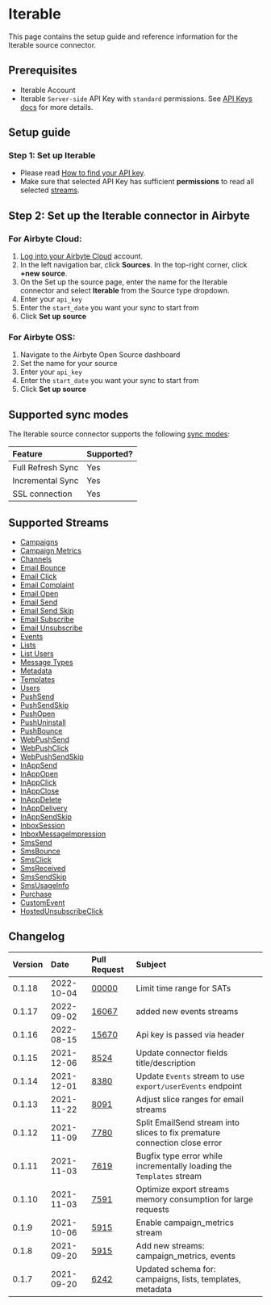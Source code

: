 # Iterable

This page contains the setup guide and reference information for the Iterable source connector.

## Prerequisites

* Iterable Account
* Iterable `Server-side` API Key with `standard` permissions. See [API Keys docs](https://support.iterable.com/hc/en-us/articles/360043464871-API-Keys-) for more details.

## Setup guide
### Step 1: Set up Iterable

* Please read [How to find your API key](https://support.iterable.com/hc/en-us/articles/360043464871-API-Keys-#creating-api-keys).
* Make sure that selected API Key has sufficient **permissions** to read all selected [streams](https://api.iterable.com/api/docs#).

## Step 2: Set up the Iterable connector in Airbyte
### For Airbyte Cloud:

1. [Log into your Airbyte Cloud](https://cloud.airbyte.io/workspaces) account.
2. In the left navigation bar, click **Sources**. In the top-right corner, click **+new source**.
3. On the Set up the source page, enter the name for the Iterable connector and select **Iterable** from the Source type dropdown. 
4. Enter your `api_key`
5. Enter the `start_date` you want your sync to start from
6. Click **Set up source**

### For Airbyte OSS:

1. Navigate to the Airbyte Open Source dashboard
2. Set the name for your source 
3. Enter your `api_key`
4. Enter the `start_date` you want your sync to start from
5. Click **Set up source**

## Supported sync modes

The Iterable source connector supports the following [sync modes](https://docs.airbyte.com/cloud/core-concepts#connection-sync-modes):

| Feature           | Supported? |
| :---------------- | :--------- |
| Full Refresh Sync | Yes        |
| Incremental Sync  | Yes        |
| SSL connection    | Yes        |

## Supported Streams

* [Campaigns](https://api.iterable.com/api/docs#campaigns_campaigns)
* [Campaign Metrics](https://api.iterable.com/api/docs#campaigns_metrics)
* [Channels](https://api.iterable.com/api/docs#channels_channels)
* [Email Bounce](https://api.iterable.com/api/docs#export_exportDataJson)
* [Email Click](https://api.iterable.com/api/docs#export_exportDataJson)
* [Email Complaint](https://api.iterable.com/api/docs#export_exportDataJson)
* [Email Open](https://api.iterable.com/api/docs#export_exportDataJson)
* [Email Send](https://api.iterable.com/api/docs#export_exportDataJson)
* [Email Send Skip](https://api.iterable.com/api/docs#export_exportDataJson)
* [Email Subscribe](https://api.iterable.com/api/docs#export_exportDataJson)
* [Email Unsubscribe](https://api.iterable.com/api/docs#export_exportDataJson)
* [Events](https://api.iterable.com/api/docs#events_User_events)
* [Lists](https://api.iterable.com/api/docs#lists_getLists)
* [List Users](https://api.iterable.com/api/docs#lists_getLists_0)
* [Message Types](https://api.iterable.com/api/docs#messageTypes_messageTypes)
* [Metadata](https://api.iterable.com/api/docs#metadata_list_tables)
* [Templates](https://api.iterable.com/api/docs#templates_getTemplates)
* [Users](https://api.iterable.com/api/docs#export_exportDataJson)
* [PushSend](https://api.iterable.com/api/docs#export_exportDataJson)
* [PushSendSkip](https://api.iterable.com/api/docs#export_exportDataJson)
* [PushOpen](https://api.iterable.com/api/docs#export_exportDataJson)
* [PushUninstall](https://api.iterable.com/api/docs#export_exportDataJson)
* [PushBounce](https://api.iterable.com/api/docs#export_exportDataJson)
* [WebPushSend](https://api.iterable.com/api/docs#export_exportDataJson)
* [WebPushClick](https://api.iterable.com/api/docs#export_exportDataJson)
* [WebPushSendSkip](https://api.iterable.com/api/docs#export_exportDataJson)
* [InAppSend](https://api.iterable.com/api/docs#export_exportDataJson)
* [InAppOpen](https://api.iterable.com/api/docs#export_exportDataJson)
* [InAppClick](https://api.iterable.com/api/docs#export_exportDataJson)
* [InAppClose](https://api.iterable.com/api/docs#export_exportDataJson)
* [InAppDelete](https://api.iterable.com/api/docs#export_exportDataJson)
* [InAppDelivery](https://api.iterable.com/api/docs#export_exportDataJson)
* [InAppSendSkip](https://api.iterable.com/api/docs#export_exportDataJson)
* [InboxSession](https://api.iterable.com/api/docs#export_exportDataJson)
* [InboxMessageImpression](https://api.iterable.com/api/docs#export_exportDataJson)
* [SmsSend](https://api.iterable.com/api/docs#export_exportDataJson)
* [SmsBounce](https://api.iterable.com/api/docs#export_exportDataJson)
* [SmsClick](https://api.iterable.com/api/docs#export_exportDataJson)
* [SmsReceived](https://api.iterable.com/api/docs#export_exportDataJson)
* [SmsSendSkip](https://api.iterable.com/api/docs#export_exportDataJson)
* [SmsUsageInfo](https://api.iterable.com/api/docs#export_exportDataJson)
* [Purchase](https://api.iterable.com/api/docs#export_exportDataJson)
* [CustomEvent](https://api.iterable.com/api/docs#export_exportDataJson)
* [HostedUnsubscribeClick](https://api.iterable.com/api/docs#export_exportDataJson)

## Changelog

| Version | Date       | Pull Request                                             | Subject                                                                    |
|:--------|:-----------|:---------------------------------------------------------|:---------------------------------------------------------------------------|
| 0.1.18  | 2022-10-04 | [00000](https://github.com/airbytehq/airbyte/pull/00000) | Limit time range for SATs                                                  |
| 0.1.17  | 2022-09-02 | [16067](https://github.com/airbytehq/airbyte/pull/16067) | added new events streams                                                   |
| 0.1.16  | 2022-08-15 | [15670](https://github.com/airbytehq/airbyte/pull/15670) | Api key is passed via header                                               |
| 0.1.15  | 2021-12-06 | [8524](https://github.com/airbytehq/airbyte/pull/8524)   | Update connector fields title/description                                  |
| 0.1.14  | 2021-12-01 | [8380](https://github.com/airbytehq/airbyte/pull/8380)   | Update `Events` stream to use `export/userEvents` endpoint                 |
| 0.1.13  | 2021-11-22 | [8091](https://github.com/airbytehq/airbyte/pull/8091)   | Adjust slice ranges for email streams                                      |
| 0.1.12  | 2021-11-09 | [7780](https://github.com/airbytehq/airbyte/pull/7780)   | Split EmailSend stream into slices to fix premature connection close error |
| 0.1.11  | 2021-11-03 | [7619](https://github.com/airbytehq/airbyte/pull/7619)   | Bugfix type error while incrementally loading the `Templates` stream       |
| 0.1.10  | 2021-11-03 | [7591](https://github.com/airbytehq/airbyte/pull/7591)   | Optimize export streams memory consumption for large requests              |
| 0.1.9   | 2021-10-06 | [5915](https://github.com/airbytehq/airbyte/pull/5915)   | Enable campaign_metrics stream                                             |
| 0.1.8   | 2021-09-20 | [5915](https://github.com/airbytehq/airbyte/pull/5915)   | Add new streams: campaign_metrics, events                                  |
| 0.1.7   | 2021-09-20 | [6242](https://github.com/airbytehq/airbyte/pull/6242)   | Updated schema for: campaigns, lists, templates, metadata                  |

